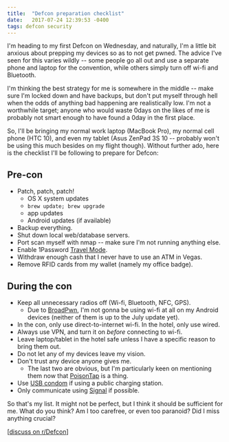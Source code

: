 ```yaml
---
title:  "Defcon preparation checklist"
date:   2017-07-24 12:39:53 -0400
tags: defcon security
---
```

I'm heading to my first Defcon on Wednesday, and naturally, I'm a little bit anxious about prepping my devices so as to not get pwned. The advice I've seen for this varies wildly -- some people go all out and use a separate phone and laptop for the convention, while others simply turn off wi-fi and Bluetooth.

I'm thinking the best strategy for me is somewhere in the middle -- make sure I'm locked down and have backups, but don't put myself through hell when the odds of anything bad happening are realistically low. I'm not a worthwhile target; anyone who would waste 0days on the likes of me is probably not smart enough to have found a 0day in the first place.

So, I'll be bringing my normal work laptop (MacBook Pro), my normal cell phone (HTC 10), and even my tablet (Asus ZenPad 3S 10 -- probably won't be using this much besides on my flight though). Without further ado, here is the checklist I'll be following to prepare for Defcon:

## Pre-con
* Patch, patch, patch!
    * OS X system updates
    * `brew update; brew upgrade`
    * app updates
    * Android updates (if available)
* Backup everything.
* Shut down local web/database servers.
* Port scan myself with nmap -- make sure I'm not running anything else.
* Enable 1Password [Travel Mode](https://support.1password.com/travel-mode/).
* Withdraw enough cash that I never have to use an ATM in Vegas.
* Remove RFID cards from my wallet (namely my office badge).

## During the con
* Keep all unnecessary radios off (Wi-fi, Bluetooth, NFC, GPS).
    * Due to [BroadPwn](http://www.techrepublic.com/article/android-security-bulletin-july-2017-what-you-need-to-know/), I'm not gonna be using wi-fi at all on my Android devices (neither of them is up to the July update yet).
* In the con, only use direct-to-internet wi-fi. In the hotel, only use wired.
* Always use VPN, and turn it on _before_ connecting to wi-fi.
* Leave laptop/tablet in the hotel safe unless I have a specific reason to bring them out.
* Do not let any of my devices leave my vision.
* Don't trust any device anyone gives me.
    * The last two are obvious, but I'm particularly keen on mentioning them now that [PoisonTap](https://samy.pl/poisontap/) is a thing.
* Use [USB condom](http://syncstop.com/) if using a public charging station.
* Only communicate using [Signal](https://play.google.com/store/apps/details?id=org.thoughtcrime.securesms) if possible.

So that's my list. It might not be perfect, but I think it should be sufficient for me. What do you think? Am I too carefree, or even too paranoid? Did I miss anything crucial?

[[discuss on r/Defcon](https://www.reddit.com/r/Defcon/comments/6p9q32/i_made_a_security_prep_checklist_for_my_first/)]
